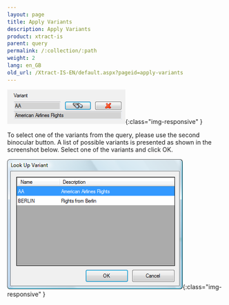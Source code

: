 ```yaml
---
layout: page
title: Apply Variants
description: Apply Variants
product: xtract-is
parent: query
permalink: /:collection/:path
weight: 2
lang: en_GB
old_url: /Xtract-IS-EN/default.aspx?pageid=apply-variants
---
```


![Use-Variants-01](/img/content/Use-Variants-01.png){:class="img-responsive" }

To select one of the variants from the query, please use the second binocular button. A list of possible variants is presented as shown in the screenshot below. Select one of the variants and click OK.

![Use-Variants-02](/img/content/Use-Variants-02.png){:class="img-responsive" }